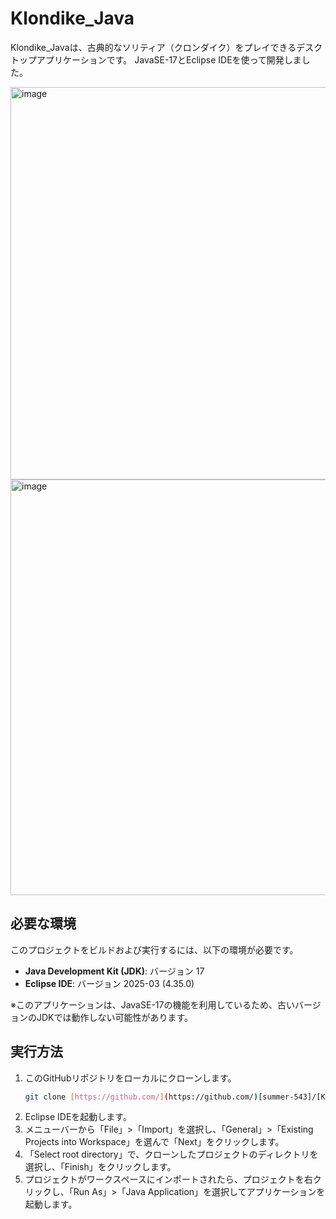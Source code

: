 # Klondike_Java

Klondike_Javaは、古典的なソリティア（クロンダイク）をプレイできるデスクトップアプリケーションです。
JavaSE-17とEclipse IDEを使って開発しました。

<img width="793" height="628" alt="image" src="https://github.com/user-attachments/assets/2dc57374-db03-48d3-9b9e-0cec8396c155" />
<img width="794" height="665" alt="image" src="https://github.com/user-attachments/assets/4c008713-bd06-40c0-bac6-9f649b62b465" />


## 必要な環境

このプロジェクトをビルドおよび実行するには、以下の環境が必要です。

* **Java Development Kit (JDK)**: バージョン 17
* **Eclipse IDE**: バージョン 2025-03 (4.35.0)

※このアプリケーションは、JavaSE-17の機能を利用しているため、古いバージョンのJDKでは動作しない可能性があります。

## 実行方法

1.  このGitHubリポジトリをローカルにクローンします。
    ```bash
    git clone [https://github.com/](https://github.com/)[summer-543]/[Klondike_Java].git
    ```
2.  Eclipse IDEを起動します。
3.  メニューバーから「File」>「Import」を選択し、「General」>「Existing Projects into Workspace」を選んで「Next」をクリックします。
4.  「Select root directory」で、クローンしたプロジェクトのディレクトリを選択し、「Finish」をクリックします。
5.  プロジェクトがワークスペースにインポートされたら、プロジェクトを右クリックし、「Run As」>「Java Application」を選択してアプリケーションを起動します。
